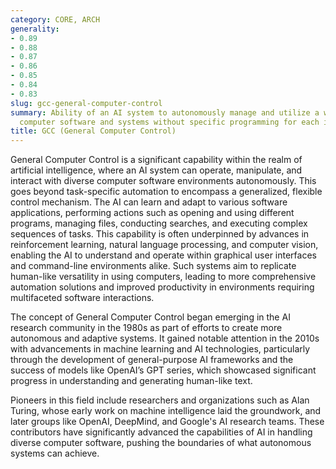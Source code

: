 ```yaml
---
category: CORE, ARCH
generality:
- 0.89
- 0.88
- 0.87
- 0.86
- 0.85
- 0.84
- 0.83
slug: gcc-general-computer-control
summary: Ability of an AI system to autonomously manage and utilize a wide range of
  computer software and systems without specific programming for each individual task.
title: GCC (General Computer Control)
---
```


General Computer Control is a significant capability within the realm of artificial intelligence, where an AI system can operate, manipulate, and interact with diverse computer software environments autonomously. This goes beyond task-specific automation to encompass a generalized, flexible control mechanism. The AI can learn and adapt to various software applications, performing actions such as opening and using different programs, managing files, conducting searches, and executing complex sequences of tasks. This capability is often underpinned by advances in reinforcement learning, natural language processing, and computer vision, enabling the AI to understand and operate within graphical user interfaces and command-line environments alike. Such systems aim to replicate human-like versatility in using computers, leading to more comprehensive automation solutions and improved productivity in environments requiring multifaceted software interactions.

The concept of General Computer Control began emerging in the AI research community in the 1980s as part of efforts to create more autonomous and adaptive systems. It gained notable attention in the 2010s with advancements in machine learning and AI technologies, particularly through the development of general-purpose AI frameworks and the success of models like OpenAI’s GPT series, which showcased significant progress in understanding and generating human-like text.

Pioneers in this field include researchers and organizations such as Alan Turing, whose early work on machine intelligence laid the groundwork, and later groups like OpenAI, DeepMind, and Google's AI research teams. These contributors have significantly advanced the capabilities of AI in handling diverse computer software, pushing the boundaries of what autonomous systems can achieve.